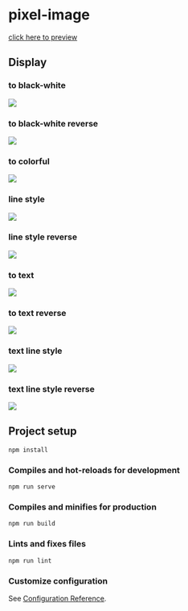 # pixel-image
[click here to preview](https://w1412x.github.io/Pixel-Text-Image/dist/)
## Display  
### to black-white  
![](./imgs/bw.png)  
### to black-white reverse  
![](./imgs/bwr.png)  
### to colorful  
![](./imgs/color.png)  
### line style 
![](./imgs/line.png)  
### line style reverse
![](./imgs/liner.png)   
### to text  
![](./imgs/text.png)  
### to text reverse  
![](./imgs/textr.png)    
### text line style  
![](./imgs/textline.png)  
### text line style reverse
![](./imgs/textliner.png)  

## Project setup
```
npm install
```

### Compiles and hot-reloads for development
```
npm run serve
```

### Compiles and minifies for production
```
npm run build
```

### Lints and fixes files
```
npm run lint
```

### Customize configuration
See [Configuration Reference](https://cli.vuejs.org/config/).
